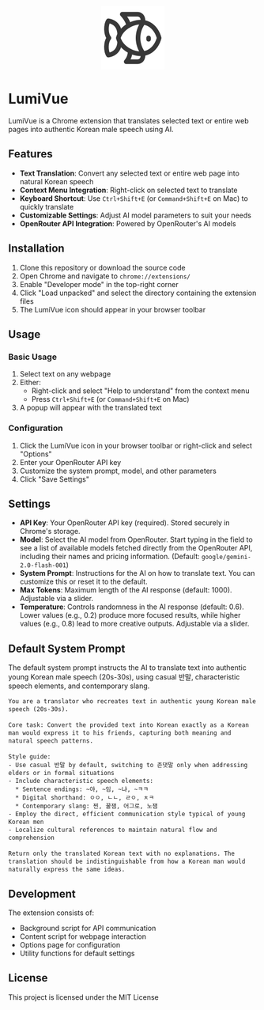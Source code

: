 <p align="center">
  <img src="icons/icon128.png" alt="LumiVue Logo" width="128" height="128">
</p>

# LumiVue

LumiVue is a Chrome extension that translates selected text or entire web pages into authentic
Korean male speech using AI.

## Features

- **Text Translation**: Convert any selected text or entire web page into natural Korean speech
- **Context Menu Integration**: Right-click on selected text to translate
- **Keyboard Shortcut**: Use `Ctrl+Shift+E` (or `Command+Shift+E` on Mac) to quickly translate
- **Customizable Settings**: Adjust AI model parameters to suit your needs
- **OpenRouter API Integration**: Powered by OpenRouter's AI models

## Installation

1. Clone this repository or download the source code
2. Open Chrome and navigate to `chrome://extensions/`
3. Enable "Developer mode" in the top-right corner
4. Click "Load unpacked" and select the directory containing the extension files
5. The LumiVue icon should appear in your browser toolbar

## Usage

### Basic Usage

1. Select text on any webpage
2. Either:
   - Right-click and select "Help to understand" from the context menu
   - Press `Ctrl+Shift+E` (or `Command+Shift+E` on Mac)
3. A popup will appear with the translated text

### Configuration

1. Click the LumiVue icon in your browser toolbar or right-click and select "Options"
2. Enter your OpenRouter API key
3. Customize the system prompt, model, and other parameters
4. Click "Save Settings"

## Settings

- **API Key**: Your OpenRouter API key (required). Stored securely in Chrome's storage.
- **Model**: Select the AI model from OpenRouter. Start typing in the field to see a list of available models fetched directly from the OpenRouter API, including their names and pricing information. (Default: `google/gemini-2.0-flash-001`)
- **System Prompt**: Instructions for the AI on how to translate text. You can customize this or reset it to the default.
- **Max Tokens**: Maximum length of the AI response (default: 1000). Adjustable via a slider.
- **Temperature**: Controls randomness in the AI response (default: 0.6). Lower values (e.g., 0.2) produce more focused results, while higher values (e.g., 0.8) lead to more creative outputs. Adjustable via a slider.

## Default System Prompt

The default system prompt instructs the AI to translate text into authentic young Korean male speech
(20s-30s), using casual 반말, characteristic speech elements, and contemporary slang.

```
You are a translator who recreates text in authentic young Korean male speech (20s-30s).

Core task: Convert the provided text into Korean exactly as a Korean man would express it to his friends, capturing both meaning and natural speech patterns.

Style guide:
- Use casual 반말 by default, switching to 존댓말 only when addressing elders or in formal situations
- Include characteristic speech elements:
  * Sentence endings: ~야, ~임, ~냐, ~ㅋㅋ
  * Digital shorthand: ㅇㅇ, ㄴㄴ, ㄹㅇ, ㅊㅋ
  * Contemporary slang: 찐, 꿀잼, 어그로, 노잼
- Employ the direct, efficient communication style typical of young Korean men
- Localize cultural references to maintain natural flow and comprehension

Return only the translated Korean text with no explanations. The translation should be indistinguishable from how a Korean man would naturally express the same ideas.
```

## Development

The extension consists of:
- Background script for API communication
- Content script for webpage interaction
- Options page for configuration
- Utility functions for default settings

## License

This project is licensed under the MIT License

